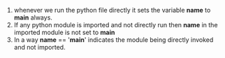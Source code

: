 1) whenever we run the python file directly it sets the variable __name__ to __main__ always.
2) If any python module is imported and not directly run then __name__ in the imported module is not set to __main__
3) In a way __name__ == '__main__' indicates the module being directly invoked and not imported.

